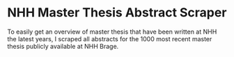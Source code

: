 # NHH Master Thesis Abstract Scraper
To easily get an overview of master thesis that have been written at NHH the latest years, I scraped all abstracts for the 1000 most recent master thesis publicly available at NHH Brage.
